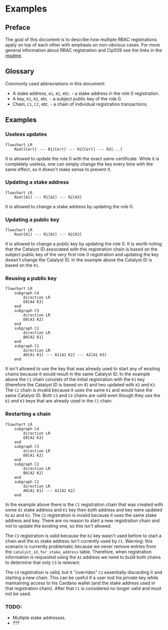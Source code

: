 # Examples

## Preface

The goal of this document is to describe how multiple RBAC registrations apply on top of each other with emphasis on
non-obvious cases.
For more general information about RBAC registration and Cip509 see the links in the [readme].

[readme]: https://github.com/input-output-hk/catalyst-libs/blob/main/rust/rbac-registration/README.md

## Glossary

Commonly used abbreviations in this document:

* A stake address, `A1`, `A2`, etc. - a stake address in the role 0 registration.
* A key, `K1`, `K2`, etc. - a subject public key of the role 0.
* Chain, `C1`, `C2`, etc. - a chain of individual registration transactions.

## Examples

### Useless updates

```mermaid
flowchart LR
    Root[Cert] --- R1[Cert] --- R2[Cert] --- R3[...]
```

It is allowed to update the role 0 with the exact same certificate.
While it is completely useless, one can simply change the key every time with the same effect, so it doesn't make sense
to prevent it.

### Updating a stake address

```mermaid
flowchart LR
    Root[A1] --- R1[A2] --- R2[A3]
```

It is allowed to change a stake address by updating the role 0.

### Updating a public key

```mermaid
flowchart LR
    Root[K1] --- R1[K2] --- R2[K3]
```

It is allowed to change a public key by updating the role 0.
It is worth noting that the Catalyst ID associated with this registration chain is based on the subject public key of
the very first role 0 registration and updating the key doesn't change the Catalyst ID.
In the example above the Catalyst ID is based on the `K1`.

### Reusing a public key

```mermaid
flowchart LR
    subgraph C4
        direction LR
        E0[A4 K3]
    end
    subgraph C3
        direction LR
        D0[A3 K2]
    end
    subgraph C2
        direction LR
        B0[A2 K1]
    end
    subgraph C1
        direction LR
        A0[A1 K1] --- A1[A1 K2] --- A2[A1 K3]
    end
```

It isn't allowed to use the key that was already used to start any of existing chains because it would result in the
same Catalyst ID.
In the example above the `C1` chain consists of the initial registration with the `K1` key (therefore the Catalyst ID is
based on it) and two updated with `K2` and `K3`.
The `C2` chain is invalid because it uses the same `K1` and would have the same Catalyst ID.
Both `C3` and `C4` chains are valid even though they use the `K2` and `K3` keys that are already used in the `C1` chain.

### Restarting a chain

```mermaid
flowchart LR
    subgraph C4
        direction LR
        E0[A2 K3]
    end
    subgraph C3
        direction LR
        D0[A1 K2]
    end
    subgraph C2
        direction LR
        B0[A2 K2]
    end
    subgraph C1
        direction LR
        A0[A1 K1] --- A1[A2 K2]
    end
```

In the example above there is the `C1` registration chain that was created with some `A1` stake address and `K1` key
then both address and key were updated to `A2` and `K2`.
The `C2` registration is invalid because it uses the same stake address and key.
There are no reason to start a new registration chain and not to update the existing one, so this isn't allowed.

The `C3` registration is valid because the `K2` key wasn't used before to start a chain and the `A1` stake address isn't
currently used by `C1`.
Warning: this scenario is currently problematic because we never remove entries from the `catalyst_id_for_stake_address`
table.
Therefore, when registration information is requested using the `A1` address we need to build both chains to determine
that only `C3` is relevant.

The `C4` registration is valid, but it "overrides" `C1` essentially discarding it and starting a new chain.
This can be useful if a user lost his private key while maintaining access to his Cardano wallet (and the stake address
used in that registration chain).
After that `C1` is considered no longer valid and must not be used.

### TODO:

* Multiple stake addresses.
* ???
